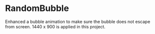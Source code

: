 # RandomBubble
Enhanced a bubble animation to make sure the bubble does not escape from screen. 1440 x 900 is applied in this project.
